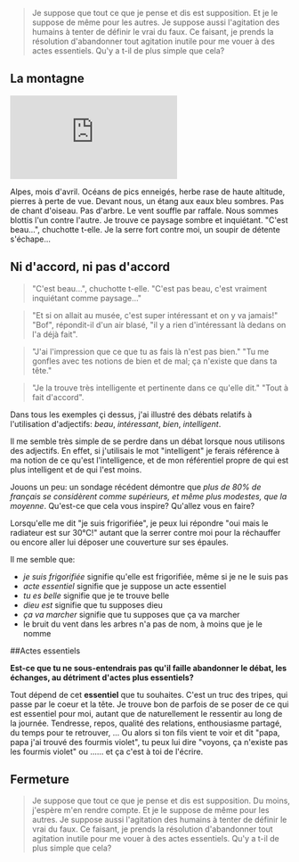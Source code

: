 > Je suppose que tout ce que je pense et dis est supposition.
> Et je le suppose de même pour les autres. 
> Je suppose aussi l'agitation des humains à tenter de définir le vrai du faux.
> Ce faisant, je prends la résolution d'abandonner tout agitation inutile pour me vouer à des actes essentiels.
> Qu'y a t-il de plus simple que cela? 

## La montagne

![montagne](http://www.vieillegrille.fr/show_image.php?id=816)

Alpes, mois d'avril. Océans de pics enneigés, herbe rase de haute altitude, pierres à perte de vue. Devant nous, un étang aux eaux bleu sombres. Pas de chant d'oiseau. Pas d'arbre. Le vent souffle par raffale. Nous sommes blottis l'un contre l'autre. Je trouve ce paysage sombre et inquiétant. "C'est beau...", chuchotte t-elle. Je la serre fort contre moi, un soupir de détente s'échape... 

## Ni d'accord, ni pas d'accord

> "C'est beau...", chuchotte t-elle. "C'est pas beau, c'est vraiment inquiétant comme paysage..."

> "Et si on allait au musée, c'est super intéressant et on y va jamais!" "Bof", répondit-il d'un air blasé, "il y a rien d'intéressant là dedans on l'a déjà fait". 

> "J'ai l'impression que ce que tu as fais là n'est pas bien." "Tu me gonfles avec tes notions de bien et de mal; ça n'existe que dans ta tête." 

> "Je la trouve très intelligente et pertinente dans ce qu'elle dit." "Tout à fait d'accord". 

Dans tous les exemples çi dessus, j'ai illustré des débats relatifs à l'utilisation d'adjectifs: *beau*, *intéressant*, *bien*, *intelligent*. 

Il me semble très simple de se perdre dans un débat lorsque nous utilisons des adjectifs. En effet, si j'utilisais le mot "intelligent" je ferais référence à ma notion de ce qu'est l'intelligence, et de mon référentiel propre de qui est plus intelligent et de qui l'est moins. 

Jouons un peu: un sondage récédent démontre que *plus de 80% de français se considèrent comme supérieurs, et même plus modestes, que la moyenne*. Qu'est-ce que cela vous inspire? Qu'allez vous en faire?

Lorsqu'elle me dit "je suis frigorifiée", je peux lui répondre "oui mais le radiateur est sur 30°C!" autant que la serrer contre moi pour la réchauffer ou encore aller lui déposer une couverture sur ses épaules.

Il me semble que: 
* *je suis frigorifiée* signifie qu'elle est frigorifiée, même si je ne le suis pas 
* *acte essentiel* signifie que je suppose un acte essentiel
* *tu es belle* signifie que je te trouve belle
* *dieu est* signifie que tu supposes dieu
* *ça va marcher* signifie que tu supposes que ça va marcher 
* le bruit du vent dans les arbres n'a pas de nom, à moins que je le nomme

##Actes essentiels 

**Est-ce que tu ne sous-entendrais pas qu'il faille abandonner le débat, les échanges, au détriment d'actes plus essentiels?**

Tout dépend de cet **essentiel** que tu souhaites. 
C'est un truc des tripes, qui passe par le coeur et la tête. 
Je trouve bon de parfois de se poser de ce qui est essentiel pour moi, autant que de naturellement le ressentir au long de la journée. 
Tendresse, repos, qualité des relations, enthousiasme partagé, du temps pour te retrouver, ... 
Ou alors si ton fils vient te voir et dit "papa, papa j'ai trouvé des fourmis violet", tu peux lui dire "voyons, ça n'existe pas les fourmis violet" ou ...... et ça c'est à toi de l'écrire.

## Fermeture

> Je suppose que tout ce que je pense et dis est supposition.
> Du moins, j'espère m'en rendre compte.
> Et je le suppose de même pour les autres. 
> Je suppose aussi l'agitation des humains à tenter de définir le vrai du faux.
> Ce faisant, je prends la résolution d'abandonner tout agitation inutile pour me vouer à des actes essentiels.
> Qu'y a t-il de plus simple que cela? 
